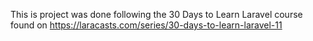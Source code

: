 This is project was done following the 30 Days to Learn Laravel course found on https://laracasts.com/series/30-days-to-learn-laravel-11
